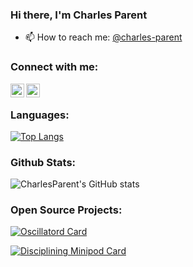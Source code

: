 ### Hi there, I'm Charles Parent

<!--
**CharlesParent/CharlesParent** is a ✨ _special_ ✨ repository because its `README.md` (this file) appears on your GitHub profile. -->

- 📫 How to reach me: [@charles-parent][linkedin]

### Connect with me:

[<img align="left" alt="charles-parent | LinkedIn" width="22px" src="https://cdn.jsdelivr.net/npm/simple-icons@v3/icons/linkedin.svg" />][linkedin]
[<img align="left" alt="<CharlesParent | GitHub" width="22px" src="https://cdn.jsdelivr.net/npm/simple-icons@v3/icons/github.svg" />][github]

<br />

### Languages:

[![Top Langs](https://github-readme-stats.vercel.app/api/top-langs/?username=CharlesParent&layout=compact&theme=radical)](https://github.com/anuraghazra/github-readme-stats)

### Github Stats:

![CharlesParent's GitHub stats](https://github-readme-stats.vercel.app/api?username=CharlesParent&count_private=truea&show_icons=true&theme=synthwave)

### Open Source Projects:

[![Oscillatord Card](https://github-readme-stats.vercel.app/api/pin/?username=orolia2s&repo=oscillatord&theme=tokyonight)](https://github.com/orolia2s/oscillatord)


[![Disciplining Minipod Card](https://github-readme-stats.vercel.app/api/pin/?username=orolia2s&repo=disciplining-minipod&theme=gruvbox)](https://github.com/orolia2s/disciplining-minipod)

[WeWard]: https://www.weward.fr/
[linkedin]: https://www.linkedin.com/in/charles-parent/
[github]: https://github.com/CharlesParent
